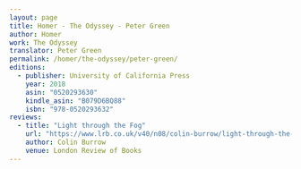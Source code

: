 ```yaml
---
layout: page
title: Homer - The Odyssey - Peter Green
author: Homer
work: The Odyssey
translator: Peter Green
permalink: /homer/the-odyssey/peter-green/
editions:
  - publisher: University of California Press
    year: 2018
    asin: "0520293630"
    kindle_asin: "B079D6BQ88"
    isbn: "978-0520293632"
reviews:
  - title: "Light through the Fog"
    url: "https://www.lrb.co.uk/v40/n08/colin-burrow/light-through-the-fog"
    author: Colin Burrow
    venue: London Review of Books
---
```

